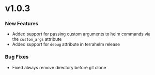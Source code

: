 # v1.0.3

### New Features

- Added support for passing custom arguments to helm commands via the `custom_args` attribute
- Added support for `debug` attribute in terrahelm release

### Bug Fixes

- Fixed always remove directory before git clone
